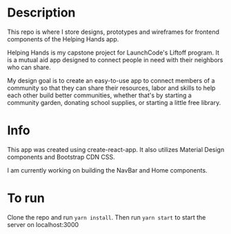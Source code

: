 # Description

This repo is where I store designs, prototypes and wireframes for frontend components of the Helping Hands app. 

Helping Hands is my capstone project for LaunchCode's Liftoff program. It is a mutual aid app designed to connect people in need with their neighbors who can share. 

My design goal is to create an easy-to-use app to connect members of a community so that they can share their resources, labor and skills to help each other build better communities, whether that's by starting a community garden, donating school supplies, or starting a little free library. 

# Info

This app was created using create-react-app. It also utilizes Material Design components and Bootstrap CDN CSS. 

I am currently working on building the NavBar and Home components. 

# To run

Clone the repo and run `yarn install`. Then run `yarn start` to start the server on localhost:3000 
